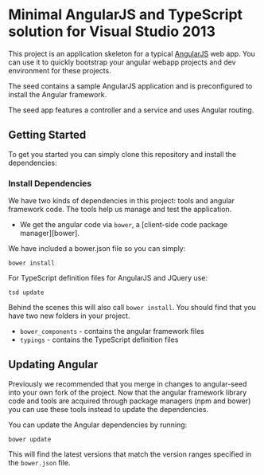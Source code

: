 # Minimal AngularJS and TypeScript solution for Visual Studio 2013

This project is an application skeleton for a typical [AngularJS](http://angularjs.org/) web app.
You can use it to quickly bootstrap your angular webapp projects and dev environment for these
projects.

The seed contains a sample AngularJS application and is preconfigured to install the Angular
framework.

The seed app features a controller and a service and uses Angular routing.


## Getting Started

To get you started you can simply clone this repository and install the dependencies:

### Install Dependencies

We have two kinds of dependencies in this project: tools and angular framework code.  The tools help
us manage and test the application.

* We get the angular code via `bower`, a [client-side code package manager][bower].

We have included a bower.json file so you can simply:

```
bower install
```

For TypeScript definition files for AngularJS and JQuery use:

```
tsd update
```

Behind the scenes this will also call `bower install`.  You should find that you have two new
folders in your project.

* `bower_components` - contains the angular framework files
* `typings` - contains the TypeScript definition files

## Updating Angular

Previously we recommended that you merge in changes to angular-seed into your own fork of the project.
Now that the angular framework library code and tools are acquired through package managers (npm and
bower) you can use these tools instead to update the dependencies.

You can update the Angular dependencies by running:

```
bower update
```

This will find the latest versions that match the version ranges specified in the `bower.json` file.


